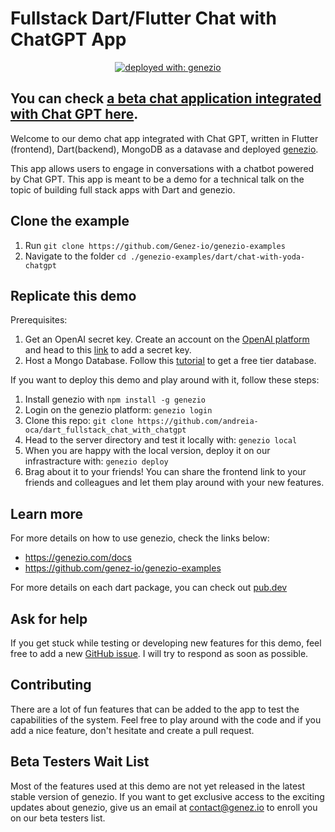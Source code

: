 # Fullstack Dart/Flutter Chat with ChatGPT App

<div align="center">

[![deployed with: genezio](https://img.shields.io/badge/deployed_with-genezio-6742c1.svg?labelColor=62C353&style=flat)](https://github.com/genez-io/genezio)

</div>

## You can check [a beta chat application integrated with Chat GPT here](https://chat-with-chatgpt.dev.app.genez.io/).

Welcome to our demo chat app integrated with Chat GPT, written in Flutter (frontend), Dart(backend), MongoDB as a datavase and deployed [genezio](https://genezio.com).

This app allows users to engage in conversations with a chatbot powered by Chat GPT. This app is meant to be a demo for a technical talk on the topic of building full stack apps with Dart and genezio.

## Clone the example
1. Run `git clone https://github.com/Genez-io/genezio-examples`
2. Navigate to the folder `cd ./genezio-examples/dart/chat-with-yoda-chatgpt`

## Replicate this demo

Prerequisites:
1. Get an OpenAI secret key. Create an account on the [OpenAI platform](https://platform.openai.com/) and head to this [link](https://platform.openai.com/account/api-keys) to add a secret key.
2. Host a Mongo Database. Follow this [tutorial](https://www.mongodb.com/basics/mongodb-atlas-tutorial) to get a free tier database.

If you want to deploy this demo and play around with it, follow these steps:

1. Install genezio with `npm install -g genezio`
2. Login on the genezio platform: `genezio login`
3. Clone this repo: `git clone https://github.com/andreia-oca/dart_fullstack_chat_with_chatgpt`
4. Head to the server directory and test it locally with: `genezio local`
5. When you are happy with the local version, deploy it on our infrastracture with: `genezio deploy`
6. Brag about it to your friends! You can share the frontend link to your friends and colleagues and let them play around with your new features.

## Learn more

For more details on how to use genezio, check the links below:

- https://genezio.com/docs
- https://github.com/genez-io/genezio-examples

For more details on each dart package, you can check out [pub.dev](https://pub.dev)

## Ask for help

If you get stuck while testing or developing new features for this demo, feel free to add a new [GitHub issue](https://github.com/andreia-oca/dart_fullstack_chat_with_chatgpt/issues/new/choose).
I will try to respond as soon as possible.

## Contributing

There are a lot of fun features that can be added to the app to test the capabilities of the system.
Feel free to play around with the code and if you add a nice feature, don't hesitate and create a pull request.

## Beta Testers Wait List

Most of the features used at this demo are not yet released in the latest stable version of genezio.
If you want to get exclusive access to the exciting updates about genezio, give us an email at contact@genez.io to enroll you on our beta testers list.
